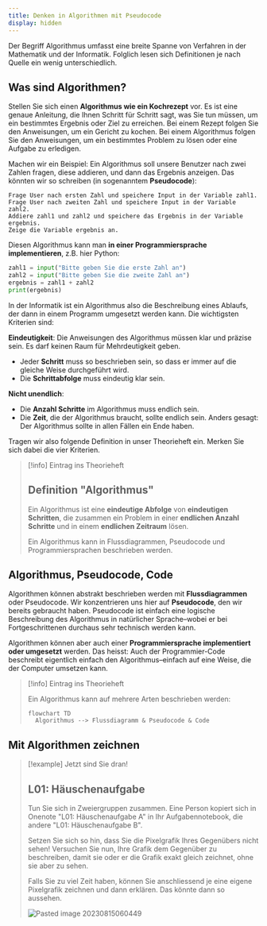 ```yaml
---
title: Denken in Algorithmen mit Pseudocode
display: hidden
---
```

Der Begriff Algorithmus umfasst eine breite Spanne von Verfahren in der Mathematik und der Informatik. Folglich lesen sich Definitionen je nach Quelle ein wenig unterschiedlich.
## Was sind Algorithmen?

Stellen Sie sich einen **Algorithmus wie ein Kochrezept** vor. Es ist eine genaue Anleitung, die Ihnen Schritt für Schritt sagt, was Sie tun müssen, um ein bestimmtes Ergebnis oder Ziel zu erreichen. Bei einem Rezept folgen Sie den Anweisungen, um ein Gericht zu kochen. Bei einem Algorithmus folgen Sie den Anweisungen, um ein bestimmtes Problem zu lösen oder eine Aufgabe zu erledigen.

Machen wir ein Beispiel: Ein Algorithmus soll unsere Benutzer nach zwei Zahlen fragen, diese addieren, und dann das Ergebnis anzeigen. Das könnten wir so schreiben (in sogenanntem **Pseudocode**):

```
Frage User nach ersten Zahl und speichere Input in der Variable zahl1.
Frage User nach zweiten Zahl und speichere Input in der Variable zahl2.
Addiere zahl1 und zahl2 und speichere das Ergebnis in der Variable ergebnis.
Zeige die Variable ergebnis an.
```

Diesen Algorithmus kann man **in einer Programmiersprache implementieren**, z.B. hier Python:

```python
zahl1 = input("Bitte geben Sie die erste Zahl an")
zahl2 = input("Bitte geben Sie die zweite Zahl an")
ergebnis = zahl1 + zahl2
print(ergebnis)
```

In der Informatik ist ein Algorithmus also die Beschreibung eines Ablaufs, der dann in einem Programm umgesetzt werden kann. Die wichtigsten Kriterien sind:

**Eindeutigkeit**: Die Anweisungen des Algorithmus müssen klar und präzise sein. Es darf keinen Raum für Mehrdeutigkeit geben.
- Jeder **Schritt** muss so beschrieben sein, so dass er immer auf die gleiche Weise durchgeführt wird.
- Die **Schrittabfolge** muss eindeutig klar sein.

**Nicht unendlich**: 
- Die **Anzahl Schritte** im Algorithmus muss endlich sein.
- Die **Zeit**, die der Algorithmus braucht, sollte endlich sein. Anders gesagt: Der Algorithmus sollte in allen Fällen ein Ende haben.

Tragen wir also folgende Definition in unser Theorieheft ein. Merken Sie sich dabei die vier Kriterien.

> [!info] Eintrag ins Theorieheft
> 
> ## Definition "Algorithmus"
> Ein Algorithmus ist eine **eindeutige Abfolge** von **eindeutigen Schritten**, die zusammen ein Problem in einer **endlichen Anzahl Schritte** und in einem **endlichen Zeitraum** lösen.
> 
> Ein Algorithmus kann in Flussdiagrammen, Pseudocode und Programmiersprachen beschrieben werden.

## Algorithmus, Pseudocode, Code

Algorithmen können abstrakt beschrieben werden mit **Flussdiagrammen** oder Pseudocode. Wir konzentrieren uns hier auf **Pseudocode**, den wir bereits gebraucht haben. Pseudocode ist einfach eine logische Beschreibung des Algorithmus in natürlicher Sprache–wobei er bei Fortgeschrittenen durchaus sehr technisch werden kann.

Algorithmen können aber auch einer **Programmiersprache implementiert oder umgesetzt** werden. Das heisst: Auch der Programmier-Code beschreibt eigentlich einfach den Algorithmus–einfach auf eine Weise, die der Computer umsetzen kann.

> [!info] Eintrag ins Theorieheft
> 
> Ein Algorithmus kann auf mehrere Arten beschrieben werden:
> ```mermaid
> flowchart TD
> 	Algorithmus --> Flussdiagramm & Pseudocode & Code
> ```

## Mit Algorithmen zeichnen

> [!example] Jetzt sind Sie dran!
> 
> ## L01: Häuschenaufgabe
> 
> Tun Sie sich in Zweiergruppen zusammen. Eine Person kopiert sich in Onenote "L01: Häuschenaufgabe A" in Ihr Aufgabennotebook, die andere "L01: Häuschenaufgabe B". 
> 
> Setzen Sie sich so hin, dass Sie die Pixelgrafik Ihres Gegenübers nicht sehen! Versuchen Sie nun, Ihre Grafik dem Gegenüber zu beschreiben, damit sie oder er die Grafik exakt gleich zeichnet, ohne sie aber zu sehen.
> 
> Falls Sie zu viel Zeit haben, können Sie anschliessend je eine eigene Pixelgrafik zeichnen und dann erklären. Das könnte dann so aussehen.
> 
> ![Pasted image 20230815060449](Pasted-image-20230815060449.png)
